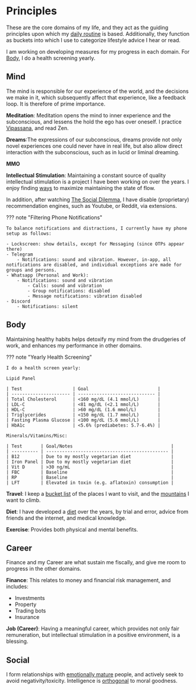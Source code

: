 # Principles

These are the core domains of my life, and they act as the guiding principles upon which my [daily routine] is based. Additionally, they function as buckets into which I use to categorize lifestyle advice I hear or read.

I am working on developing measures for my progress in each domain. For [Body](#body), I do a health screening yearly.

## Mind

The mind is responsible for our experience of the world, and the decisions we make in it, which subsequently affect that experience, like a feedback loop. It is therefore of prime importance.

**Meditation**: Meditation opens the mind to inner experience and the subconscious, and lessens the hold the ego has over oneself. I practice [Vipassana], and read Zen.

**Dreams**:The expressions of our subconscious, dreams provide not only novel experiences one could never have in real life, but also allow direct interaction with the subconscious, such as in lucid or liminal dreaming.

**MMO**

**Intellectual Stimulation**: Maintaining a constant source of quality intellectual stimulation is a project I have been working on over the years. I enjoy finding [ways] to maximize maintaining the state of flow.

In addition, after watching [The Social Dilemma], I have disable (proprietary) recommendation engines, such as Youtube, or Reddit, via extensions.

??? note "Filtering Phone Notifications"

    To balance notifications and distractions, I currently have my phone setup as follows:

    - Lockscreen: show details, except for Messaging (since OTPs appear there)
    - Telegram
        - Notifications: sound and vibration. However, in-app, all notifications are disabled, and individual exceptions are made for groups and persons.
    - Whatsapp (Personal and Work):
        - Notifications: sound and vibration
            - Calls: sound and vibration
            - Group notifications: disabled
            - Message notifications: vibration disabled
    - Discord
        - Notifications: silent

## Body

Maintaining healthy habits helps detoxify my mind from the drudgeries of work, and enhances my performance in other domains.

??? note "Yearly Health Screening"

    I do a health screen yearly:

    Lipid Panel

    | Test                   | Goal                          |
    | ---------------------- | ----------------------------- |
    | Total Cholesterol      | <160 mg/dL (4.1 mmol/L)       |
    | LDL-C                  | <81 mg/dL (<2.1 mmol/L)       |
    | HDL-C                  | >60 mg/dL (1.6 mmol/L)        |
    | Triglycerides          | <150 mg/dL (1.7 mmol/L)       |
    | Fasting Plasma Glucose | <100 mg/dL (5.6 mmol/L)       |
    | HbA1c                  | <5.6% (prediabetes: 5.7-6.4%) |

    Minerals/Vitamins/Misc:

    | Test       | Goal/Notes                                     |
    | ---------- | ---------------------------------------------- |
    | B12        | Due to my mostly vegetarian diet               |
    | Iron Panel | Due to my mostly vegetarian diet               |
    | Vit D      | >30 ng/mL                                      |
    | FBC        | Baseline                                       |
    | RP         | Baseline                                       |
    | LFT        | Elevated in toxin (e.g. aflatoxin) consumption |

**Travel**: I keep a [bucket list] of the places I want to visit, and the [mountains] I want to climb.

**Diet**: I have developed a [diet] over the years, by trial and error, advice from friends and the internet, and medical knowledge.

**Exercise**: Provides both physical and mental benefits.

## Career

Finance and my Career are what sustain me fiscally, and give me room to progress in the other domains.

**Finance**: This relates to money and financial risk management, and includes:

- Investments
- Property
- Trading bots
- Insurance

**Job (Career)**: Having a meaningful career, which provides not only fair remuneration, but intellectual stimulation in a positive environment, is a blessing.

## Social

I form relationships with [emotionally mature] people, and actively seek to avoid negativity/toxicity. Intelligence is [orthogonal] to moral goodness.

[daily routine]: daily-routine.md
[Vipassana]: blog/posts/2022-08-05-vipassana-meditation-retreat.md
[ways]: daily-routine.md#intellectual-stimulation
[bucket list]: travel-bucket-list.md
[mountains]: mountaineering.md
[emotionally mature]: blog/posts/2023-12-14-emotional-maturity.md
[diet]: daily-routine.md#diet
[orthogonal]: https://www.lesswrong.com/posts/va3TazozR9uWBfAoM/stop-trying-to-have-interesting-friends
[The Social Dilemma]: https://www.thesocialdilemma.com/
